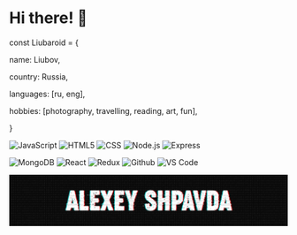 
# Hi there! 👋

const Liubaroid = {

  name: Liubov,

  country: Russia,

  languages: [ru, eng],

  hobbies: [photography, travelling, reading, art, fun],

}


![JavaScript](https://img.shields.io/badge/JavaScript-white?style=for-the-badge&logo=JavaScript&logoColor=E9D54D)
![HTML5](https://img.shields.io/badge/HTML5-white?style=for-the-badge&logo=HTML5&logoColor=blue)
![CSS](https://img.shields.io/badge/CSS-white?style=for-the-badge&logo=CSS3&logoColor=red)
![Node.js](https://img.shields.io/badge/Node.js-white?style=for-the-badge&logo=Node.js&logoColor=brightgreen)
![Express](https://img.shields.io/badge/Express-white?style=for-the-badge&logo=Express&logoColor=black)

![MongoDB](https://img.shields.io/badge/MongoDB-white?style=for-the-badge&logo=MongoDB&logoColor=brightgreen)
![React](https://img.shields.io/badge/React-white?style=for-the-badge&logo=React&logoColor=blue)
![Redux](https://img.shields.io/badge/Redux-white?style=for-the-badge&logo=Redux&logoColor=blueviolet)
![Github](https://img.shields.io/badge/Github-white?style=for-the-badge&logo=Github&logoColor=black)
![VS Code](https://img.shields.io/badge/-VSCode-white?style=for-the-badge&logo=Github&logoColor=blue)

![Header](https://github.com/Liubaroid/Liubaroid/blob/main/assets/header.png)
